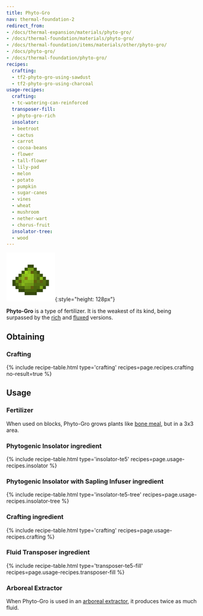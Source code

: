 ```yaml
---
title: Phyto-Gro
nav: thermal-foundation-2
redirect_from:
- /docs/thermal-expansion/materials/phyto-gro/
- /docs/thermal-foundation/materials/phyto-gro/
- /docs/thermal-foundation/items/materials/other/phyto-gro/
- /docs/phyto-gro/
- /docs/thermal-foundation/phyto-gro/
recipes:
  crafting:
  - tf2-phyto-gro-using-sawdust
  - tf2-phyto-gro-using-charcoal
usage-recipes:
  crafting:
  - tc-watering-can-reinforced
  transposer-fill:
  - phyto-gro-rich
  insolator:
  - beetroot
  - cactus
  - carrot
  - cocoa-beans
  - flower
  - tall-flower
  - lily-pad
  - melon
  - potato
  - pumpkin
  - sugar-canes
  - vines
  - wheat
  - mushroom
  - nether-wart
  - chorus-fruit
  insolator-tree:
  - wood
---
```


![Phyto-Gro](/assets/images/thermal-foundation/phyto-gro.png){:style="height: 128px"}


**Phyto-Gro** is a type of fertilizer. It is the weakest of its kind, being
surpassed by the [rich](/docs/thermal-foundation-2/rich-phyto-gro/) and
[fluxed](/docs/thermal-foundation-2/fluxed-phyto-gro/) versions.


Obtaining
---------

### Crafting
{% include recipe-table.html type='crafting' recipes=page.recipes.crafting no-result=true %}


Usage
-----

### Fertilizer
When used on blocks, Phyto-Gro grows plants like [bone
meal](https://minecraft.gamepedia.com/Bone_Meal), but in a 3x3 area.

### Phytogenic Insolator ingredient
{% include recipe-table.html type='insolator-te5' recipes=page.usage-recipes.insolator %}

### Phytogenic Insolator with Sapling Infuser ingredient
{% include recipe-table.html type='insolator-te5-tree' recipes=page.usage-recipes.insolator-tree %}

### Crafting ingredient
{% include recipe-table.html type='crafting' recipes=page.usage-recipes.crafting %}

### Fluid Transposer ingredient
{% include recipe-table.html type='transposer-te5-fill' recipes=page.usage-recipes.transposer-fill %}

### Arboreal Extractor
When Phyto-Gro is used in an [arboreal extractor](/docs/thermal-expansion/arboreal-extractor/), it
produces twice as much fluid.
